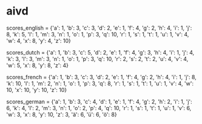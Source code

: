 # aivd

scores_english = 
{'a': 1, 'b': 3, 'c': 3, 'd': 2, 'e': 1, 'f': 4, 'g': 2, 'h': 4, 'i': 1, 'j': 8, 'k': 5, 'l': 1, 'm': 3, 'n': 1, 'o': 1, 'p': 3, 'q': 10, 'r': 1, 's': 1, 't': 1, 'u': 1, 'v': 4, 'w': 4, 'x': 8, 'y': 4, 'z': 10}

scores_dutch = 
{'a': 1, 'b': 3, 'c': 5, 'd': 2, 'e': 1, 'f': 4, 'g': 3, 'h': 4, 'i': 1, 'j': 4, 'k': 3, 'l': 3, 'm': 3, 'n': 1, 'o': 1, 'p': 3, 'q': 10, 'r': 2, 's': 2, 't': 2, 'u': 4, 'v': 4, 'w': 5, 'x': 8, 'y': 8, 'z': 4}

scores_french = 
{'a': 1, 'b': 3, 'c': 3, 'd': 2, 'e': 1, 'f': 4, 'g': 2, 'h': 4, 'i': 1, 'j': 8, 'k': 10, 'l': 1, 'm': 2, 'n': 1, 'o': 1, 'p': 3, 'q': 8, 'r': 1, 's': 1, 't': 1, 'u': 1, 'v': 4, 'w': 10, 'x': 10, 'y': 10, 'z': 10}

scores_german = 
{'a': 1, 'b': 3, 'c': 4, 'd': 1, 'e': 1, 'f': 4, 'g': 2, 'h': 2, 'i': 1, 'j': 6, 'k': 4, 'l': 2, 'm': 3, 'n': 1, 'o': 2, 'p': 4, 'q': 10, 'r': 1, 's': 1, 't': 1, 'u': 1, 'v': 6, 'w': 3, 'x': 8, 'y': 10, 'z': 3, 'ä': 6, 'ü': 6, 'ö': 8}
